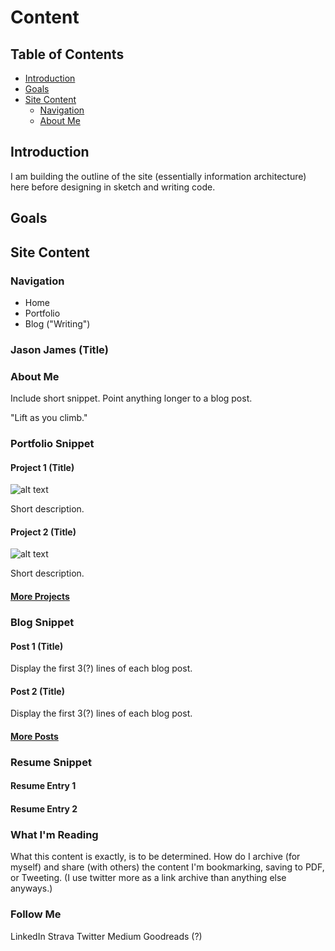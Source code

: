# Content

## Table of Contents

- [Introduction](#introduction)
- [Goals](#goals)
- [Site Content](#site-content)
  - [Navigation](#navigation)
  - [About Me](#about-me)

## Introduction

I am building the outline of the site (essentially information architecture) here before designing in sketch and writing code.

## Goals

## Site Content

### Navigation

- Home
- Portfolio
- Blog ("Writing")

### Jason James (Title)

### About Me

Include short snippet.  Point anything longer to a blog post.

"Lift as you climb."

### Portfolio Snippet

#### Project 1 (Title)

![alt text](url)

Short description.

#### Project 2 (Title)

![alt text](url)

Short description.

#### [More Projects](link-tbd)

### Blog Snippet

#### Post 1 (Title)

Display the first 3(?) lines of each blog post.

#### Post 2 (Title)

Display the first 3(?) lines of each blog post.

#### [More Posts](link-tbd)

### Resume Snippet

#### Resume Entry 1

#### Resume Entry 2

### What I'm Reading

What this content is exactly, is to be determined.  How do I archive (for myself) and share (with others) the content I'm bookmarking, saving to PDF, or Tweeting.  (I use twitter more as a link archive than anything else anyways.)

### Follow Me

LinkedIn
Strava
Twitter
Medium
Goodreads (?)

